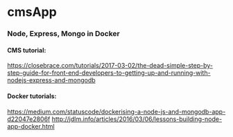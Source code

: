 # cmsApp
### Node, Express, Mongo in Docker
#### CMS tutorial: 
https://closebrace.com/tutorials/2017-03-02/the-dead-simple-step-by-step-guide-for-front-end-developers-to-getting-up-and-running-with-nodejs-express-and-mongodb
#### Docker tutorials:
https://medium.com/statuscode/dockerising-a-node-js-and-mongodb-app-d22047e2806f
http://jdlm.info/articles/2016/03/06/lessons-building-node-app-docker.html
